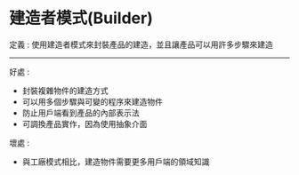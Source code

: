 # 建造者模式(Builder)

定義 : 使用建造者模式來封裝產品的建造，並且讓產品可以用許多步驟來建造

---

好處 : 
- 封裝複雜物件的建造方式
- 可以用多個步驟與可變的程序來建造物件
- 防止用戶端看到產品的內部表示法
- 可調換產品實作，因為使用抽象介面

壞處 : 
- 與工廠模式相比，建造物件需要更多用戶端的領域知識

